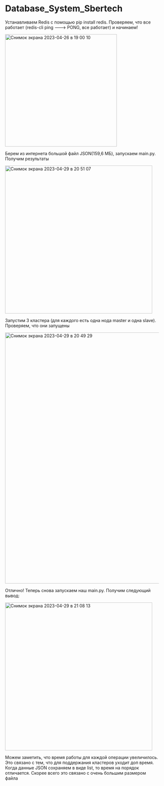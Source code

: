 # Database_System_Sbertech

Устанавливаем Redis с помощью pip install redis. Проверяем, что все работает (redis-cli ping ---> PONG, все работает) и начинаем!

<img width="366" alt="Снимок экрана 2023-04-26 в 19 00 10" src="https://user-images.githubusercontent.com/71896956/234633755-1d9d014c-78a3-4fe3-b335-c43e9b09b85c.png">

Берем из интернета большой файл JSON(159,6 МБ), запускаем main.py. Получим результаты


<img width="482" alt="Снимок экрана 2023-04-29 в 20 51 07" src="https://user-images.githubusercontent.com/71896956/235318198-8081c6b2-119d-4765-9ccf-6aa2c65ae113.png">

Запустим 3 кластера (для каждого есть одна нода master и одна slave). Проверяем, что они запущены


<img width="818" alt="Снимок экрана 2023-04-29 в 20 49 29" src="https://user-images.githubusercontent.com/71896956/235318383-82dcfb2e-a453-49c6-a5c3-0eb9ee563f7b.png">

Отлично! Теперь снова запускаем наш main.py. Получим следующий вывод:

<img width="482" alt="Снимок экрана 2023-04-29 в 21 08 13" src="https://user-images.githubusercontent.com/71896956/235318408-43b0112c-1ecf-46ec-b427-b463fd7dfb3f.png">

Можем заметить, что время работы для каждой операции увеличилось. Это связано с тем, что для поддержания кластеров уходит доп время. Когда данные JSON сохраняем в виде list, то время на порядок отличается. Скорее всего это связано с очень большим размером файла
